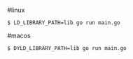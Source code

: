 #linux 
```
$ LD_LIBRARY_PATH=lib go run main.go
```

#macos 
```
$ DYLD_LIBRARY_PATH=lib go run main.go
```
